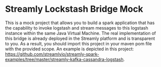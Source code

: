 # Streamly Lockstash Bridge Mock

This is a mock project that allows you to build a spark application  that has the capability to invoke logstash and stream messages to this logstash instance within the same Java Virtual Machine. The real implementation of this bridge is already deployed in the Streamly platform and is transparent to you.  As a result, you should import this project in your maven pom file with the provided scope. An example is depicted in this project: https://github.com/streamlyio/streamly-spark-examples/tree/master/streamly-kafka-cassandra-logstash.



